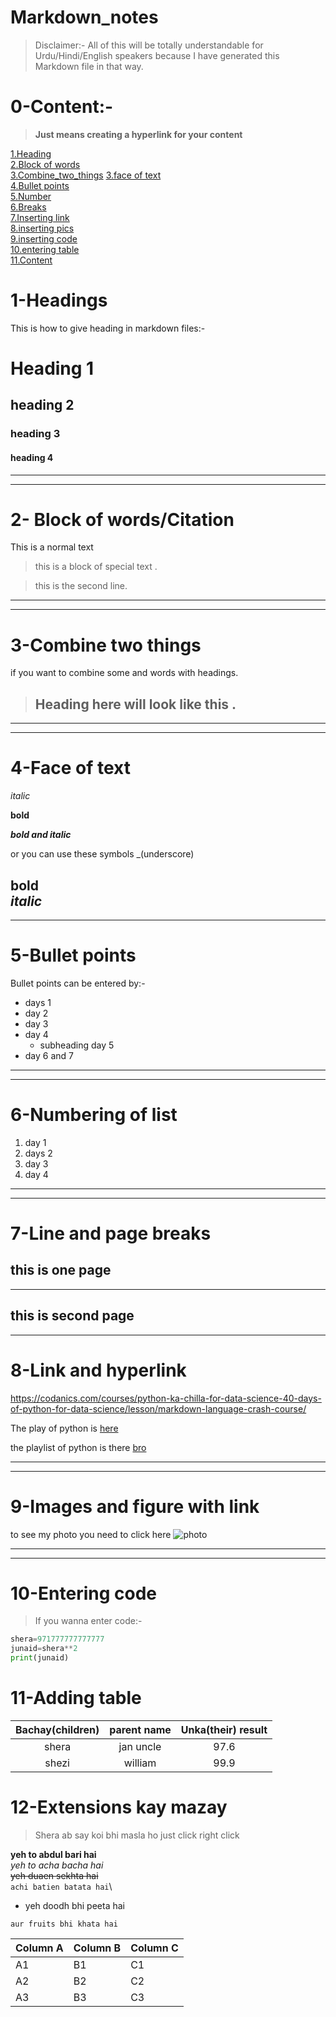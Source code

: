 # Markdown_notes
>Disclaimer:-
>All of this will be totally understandable for Urdu/Hindi/English speakers because I have generated this Markdown file in that way.
# 0-**Content**:-
>**Just means creating a hyperlink for your content**

[1.Heading](#1-headings)\
[2.Block of words](#2--block-of-wordscitation)\
[3.Combine_two_things](#3-combine-two-things)
[3.face of text](#4-face-of-text)\
[4.Bullet points](#5-bullet-points)\
[5.Number](#6-numbering-of-list)\
[6.Breaks](#7-line-and-page-breaks)\
[7.Inserting link](#8-link-and-hyperlink)\
[8.inserting pics](#9-images-and-figure-with-link)\
[9.inserting code](#10-entering-code)\
[10.entering table](#11-adding-table)\
[11.Content](#0-content)



# 1-**Headings**

This is how to give heading in markdown files:-
# Heading 1
## heading 2
### heading 3
#### heading 4

---
---
# 2- **Block of words/Citation**
This is a normal text 

>this is a block of special text .

>this is the second line.
---
---
# 3-**Combine two things** 
if you want to combine some and words with  headings.
>## Heading here will look like this .
---
---
# 4-**Face of text** 

*italic*

**bold**

***bold and italic***
 
or you can use these symbols
_(underscore)

__bold__\
_italic_
---
---
# 5-**Bullet points**
Bullet points can be entered by:-
- days 1
- day 2 
- day 3 
- day 4
  - subheading day 5 
- day 6 and 7
---
---
# 6-**Numbering of list**
1. day 1
2. days 2
3.  day 3
4.  day 4
---
---
# 7-**Line and page breaks**
this is one page
---
___

this is second page 
---
---
# 8-**Link and hyperlink** 
<https://codanics.com/courses/python-ka-chilla-for-data-science-40-days-of-python-for-data-science/lesson/markdown-language-crash-course/>


The play of python is [here](https://youtu.be/qJqAXjz-Rh4)

[codanics]:https://youtu.be/qJqAXjz-Rh4

the playlist of python is there [bro][codanics]

---
---
# 9-**Images and figure with link**

to see my photo you need to click here 
![photo](shera.jpg)

[comment]:<> (this must not be included)

---
---
# 10-**Entering code**

>If you wanna enter code:-

```python
shera=971777777777777
junaid=shera**2
print(junaid)
```
# 11-**Adding table**

|Bachay(children)|parent name|Unka(their) result|
|:------:|:-----------:|:-----------:|
|shera|jan uncle|97.6|
|shezi|william|99.9|

# 12-**Extensions kay mazay**
>Shera ab say koi bhi masla ho just click right click

**yeh to abdul bari hai**\
_yeh to acha bacha hai_\
~~yeh duaen sekhta hai~~\
`achi batien batata hai`\
* yeh doodh bhi peeta hai
```
aur fruits bhi khata hai
```

Column A | Column B | Column C
---------|----------|---------
 A1 | B1 | C1
 A2 | B2 | C2
 A3 | B3 | C3


